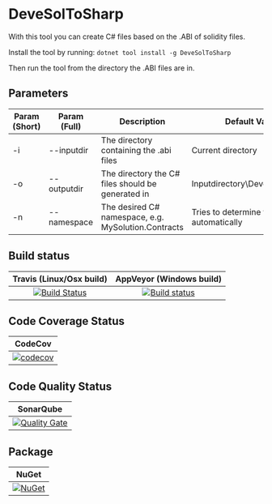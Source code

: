 # DeveSolToSharp
With this tool you can create C# files based on the .ABI of solidity files.

Install the tool by running:
`dotnet tool install -g DeveSolToSharp`

Then run the tool from the directory the .ABI files are in.

## Parameters

| Param (Short) | Param (Full) | Description | Default Value | Required |
| -- | -- | -- | -- | -- |
| -i | --inputdir | The directory containing the .abi files | Current directory | False |
| -o | --outputdir | The directory the C# files should be generated in | Inputdirectory\DeveSolToSharp | False |
| -n | --namespace | The desired C# namespace, e.g. MySolution.Contracts | Tries to determine this automatically | False |

## Build status

| Travis (Linux/Osx build) | AppVeyor (Windows build) |
|:------------------------:|:------------------------:|
| [![Build Status](https://travis-ci.org/devedse/DeveSolToSharp.svg?branch=master)](https://travis-ci.org/devedse/DeveSolToSharp) | [![Build status](https://ci.appveyor.com/api/projects/status/datwgk9gb4gmpodi?svg=true)](https://ci.appveyor.com/project/devedse/DeveSolToSharp) |

## Code Coverage Status

| CodeCov |
|:-------:|
| [![codecov](https://codecov.io/gh/devedse/DeveSolToSharp/branch/master/graph/badge.svg)](https://codecov.io/gh/devedse/DeveSolToSharp) |

## Code Quality Status

| SonarQube |
|:---------:|
| [![Quality Gate](https://sonarcloud.io/api/project_badges/measure?project=DeveSolToSharp&metric=alert_status)](https://sonarcloud.io/dashboard?id=DeveSolToSharp) |

## Package

| NuGet |
|:-----:|
| [![NuGet](https://img.shields.io/nuget/v/DeveSolToSharp.svg)](https://www.nuget.org/packages/DeveSolToSharp/) |
